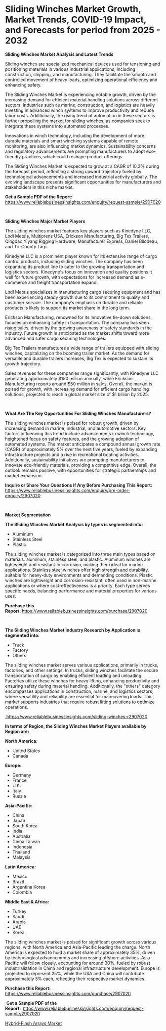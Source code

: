 <p><h1>Sliding Winches Market Growth, Market Trends, COVID-19 Impact, and Forecasts for period from 2025 - 2032</h1></p><p><strong>Sliding Winches Market Analysis and Latest Trends</strong></p>
<p><p>Sliding winches are specialized mechanical devices used for tensioning and positioning materials in various industrial applications, including construction, shipping, and manufacturing. They facilitate the smooth and controlled movement of heavy loads, optimizing operational efficiency and enhancing safety.</p><p>The Sliding Winches Market is experiencing notable growth, driven by the increasing demand for efficient material handling solutions across different sectors. Industries such as marine, construction, and logistics are heavily investing in advanced winch systems to improve productivity and reduce labor costs. Additionally, the rising trend of automation in these sectors is further propelling the market for sliding winches, as companies seek to integrate these systems into automated processes.</p><p>Innovations in winch technology, including the development of more durable materials and smart winching systems capable of remote monitoring, are also influencing market dynamics. Sustainability concerns and regulatory advancements are prompting manufacturers to adopt eco-friendly practices, which could reshape product offerings.</p><p>The Sliding Winches Market is expected to grow at a CAGR of 10.2% during the forecast period, reflecting a strong upward trajectory fueled by technological advancements and increased industrial activity globally. The evolving landscape presents significant opportunities for manufacturers and stakeholders in this niche market.</p></p>
<p><strong>Get a Sample PDF of the Report:&nbsp;</strong> <a href="https://www.reliablebusinessinsights.com/enquiry/request-sample/2907020?utm_campaign=3133&utm_medium=2&utm_source=Github&utm_content=ia&utm_term=12032025&utm_id=sliding-winches">https://www.reliablebusinessinsights.com/enquiry/request-sample/2907020</a></p>
<p>&nbsp;</p>
<p><strong>Sliding Winches Major Market Players</strong></p>
<p><p>The sliding winches market features key players such as Kinedyne LLC, Lodi Metals, Multiprens USA, Erickson Manufacturing, Big Tex Trailers, Qingdao Yiyang Rigging Hardware, Manufacturer Express, Daniel Bilodeau, and Tri-County Tarp.</p><p>Kinedyne LLC is a prominent player known for its extensive range of cargo control products, including sliding winches. The company has been expanding its product line to cater to the growing transportation and logistics sectors. Kinedyne's focus on innovation and quality positions it well for future growth, with expectations for increased demand as e-commerce and freight transportation expand.</p><p>Lodi Metals specializes in manufacturing cargo securing equipment and has been experiencing steady growth due to its commitment to quality and customer service. The company’s emphasis on durable and reliable products is likely to support its market share in the long term.</p><p>Erickson Manufacturing, renowned for its innovative tie-down solutions, focuses on enhancing safety in transportation. The company has seen rising sales, driven by the growing awareness of safety standards in the industry. Future growth is anticipated as the market shifts toward more advanced and safer cargo securing technologies.</p><p>Big Tex Trailers manufactures a wide range of trailers equipped with sliding winches, capitalizing on the booming trailer market. As the demand for versatile and durable trailers increases, Big Tex is expected to sustain its growth trajectory.</p><p>Sales revenues for these companies range significantly, with Kinedyne LLC generating approximately $150 million annually, while Erickson Manufacturing reports around $50 million in sales. Overall, the market is poised for growth, with increasing demand for efficient cargo handling solutions, projected to reach a global market size of $1 billion by 2025.</p></p>
<p>&nbsp;</p>
<p><strong>What Are The Key Opportunities For Sliding Winches Manufacturers?</strong></p>
<p><p>The sliding winches market is poised for robust growth, driven by increasing demand in marine, industrial, and automotive sectors. Key factors influencing this trend include advancements in winch technology, heightened focus on safety features, and the growing adoption of automated systems. The market anticipates a compound annual growth rate (CAGR) of approximately 5% over the next five years, fueled by expanding infrastructure projects and a rise in recreational boating activities. Additionally, sustainability initiatives are prompting manufacturers to innovate eco-friendly materials, providing a competitive edge. Overall, the outlook remains positive, with opportunities for strategic partnerships and market expansion.</p></p>
<p><strong>Inquire or Share Your Questions If Any Before Purchasing This Report:</strong> <a href="https://www.reliablebusinessinsights.com/enquiry/pre-order-enquiry/2907020?utm_campaign=3133&utm_medium=2&utm_source=Github&utm_content=ia&utm_term=12032025&utm_id=sliding-winches">https://www.reliablebusinessinsights.com/enquiry/pre-order-enquiry/2907020</a></p>
<p>&nbsp;</p>
<p><strong>Market Segmentation</strong></p>
<p><strong>The Sliding Winches Market Analysis by types is segmented into:</strong></p>
<p><ul><li>Aluminum</li><li>Stainless Steel</li><li>Plastic</li></ul></p>
<p><p>The sliding winches market is categorized into three main types based on materials: aluminum, stainless steel, and plastic. Aluminum winches are lightweight and resistant to corrosion, making them ideal for marine applications. Stainless steel winches offer high strength and durability, suitable for heavy-duty environments and demanding conditions. Plastic winches are lightweight and corrosion-resistant, often used in non-marine applications or where cost-effectiveness is a priority. Each type serves specific needs, balancing performance and material properties for various uses.</p></p>
<p><strong>Purchase this Report:&nbsp;</strong><a href="https://www.reliablebusinessinsights.com/purchase/2907020?utm_campaign=3133&utm_medium=2&utm_source=Github&utm_content=ia&utm_term=12032025&utm_id=sliding-winches">https://www.reliablebusinessinsights.com/purchase/2907020</a></p>
<p>&nbsp;</p>
<p><strong>The Sliding Winches Market Industry Research by Application is segmented into:</strong></p>
<p><ul><li>Truck</li><li>Factory</li><li>Others</li></ul></p>
<p><p>The sliding winches market serves various applications, primarily in trucks, factories, and other settings. In trucks, sliding winches facilitate the secure transportation of cargo by enabling efficient loading and unloading. Factories utilize these winches for heavy lifting, enhancing productivity and ensuring safety during material handling. Additionally, the "others" category encompasses applications in construction, marine, and logistics sectors, where versatility and reliability are essential for maneuvering loads. This market supports industries that require robust lifting solutions to optimize operations.</p></p>
<p><a href="https://www.reliablebusinessinsights.com/sliding-winches-r2907020?utm_campaign=3133&utm_medium=2&utm_source=Github&utm_content=ia&utm_term=12032025&utm_id=sliding-winches">&nbsp;https://www.reliablebusinessinsights.com/sliding-winches-r2907020</a></p>
<p><strong>In terms of Region, the Sliding Winches Market Players available by Region are:</strong></p>
<p>
    <p> <strong> North America: </strong>
        <ul>
            <li>United States</li>
            <li>Canada</li>
        </ul>
        </p> 
    <p> <strong> Europe: </strong>
        <ul>
            <li>Germany</li>
            <li>France</li>
            <li>U.K.</li>
            <li>Italy</li>
            <li>Russia</li>
        </ul>
        </p> 
    <p> <strong> Asia-Pacific: </strong>
        <ul>
            <li>China</li>
            <li>Japan</li>
            <li>South Korea</li>
            <li>India</li>
            <li>Australia</li>
            <li>China Taiwan</li>
            <li>Indonesia</li>
            <li>Thailand</li>
            <li>Malaysia</li>
        </ul>
        </p> 
    <p> <strong> Latin America: </strong>
        <ul>
            <li>Mexico</li>
            <li>Brazil</li>
            <li>Argentina Korea</li>
            <li>Colombia</li>
        </ul>
        </p> 
    <p> <strong> Middle East & Africa: </strong>
        <ul>
            <li>Turkey</li>
            <li>Saudi</li>
            <li>Arabia</li>
            <li>UAE</li>
            <li>Korea</li>
        </ul>
    </p>
    </p>
<p><p>The sliding winches market is poised for significant growth across various regions, with North America and Asia-Pacific leading the charge. North America is expected to hold a market share of approximately 35%, driven by technological advancements and increasing offshore activities. Asia-Pacific will follow closely, accounting for around 30%, fueled by robust industrialization in China and regional infrastructure development. Europe is projected to represent 25%, while the USA and China will contribute approximately 5% each, reflecting their respective market dynamics.</p></p>
<p><strong>Purchase this Report: </strong><a href="https://www.reliablebusinessinsights.com/purchase/2907020?utm_campaign=3133&utm_medium=2&utm_source=Github&utm_content=ia&utm_term=12032025&utm_id=sliding-winches">https://www.reliablebusinessinsights.com/purchase/2907020</a></p>
<p>&nbsp;<strong>Get a Sample PDF of the Report:&nbsp;&nbsp;</strong><a href="https://www.reliablebusinessinsights.com/enquiry/request-sample/2907020?utm_campaign=3133&utm_medium=2&utm_source=Github&utm_content=ia&utm_term=12032025&utm_id=sliding-winches">https://www.reliablebusinessinsights.com/enquiry/request-sample/2907020</a></p>
<p><strong></strong></p>
<p><p><a href="https://github.com/andulanick3/Market-Research-Report-List-1/blob/main/hybrid-flash-arrays-market.md?utm_campaign=3133&utm_medium=2&utm_source=Github&utm_content=ia&utm_term=12032025&utm_id=sliding-winches">Hybrid-Flash Arrays Market</a></p></p>